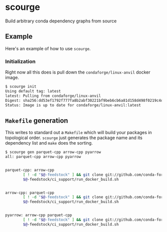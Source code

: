 # scourge

Build arbitrary conda dependency graphs from source


## Example

Here's an example of how to use `scourge`.


### Initialization

Right now all this does is pull down the `condaforge/linux-anvil` docker image.

```sh
$ scourge init
Using default tag: latest
latest: Pulling from condaforge/linux-anvil
Digest: sha256:dd53ef1792f777fa8b2abf30221bf9beb6cb6a81d158d498f0219c4d475696cd
Status: Image is up to date for condaforge/linux-anvil:latest
```

## `Makefile` generation

This writes to standard out a `Makefile` which will build your packages in
topological order. `scourge` just generates the package name and its dependency
list and `make` does the sorting.

```sh
$ scourge gen parquet-cpp arrow-cpp pyarrow
all: parquet-cpp arrow-cpp pyarrow


parquet-cpp: arrow-cpp
        [ ! -d "$@-feedstock" ] && git clone git://github.com/conda-forge/$@-feedstock
        $@-feedstock/ci_support/run_docker_build.sh


arrow-cpp: parquet-cpp
        [ ! -d "$@-feedstock" ] && git clone git://github.com/conda-forge/$@-feedstock
        $@-feedstock/ci_support/run_docker_build.sh


pyarrow: arrow-cpp parquet-cpp
        [ ! -d "$@-feedstock" ] && git clone git://github.com/conda-forge/$@-feedstock
        $@-feedstock/ci_support/run_docker_build.sh
```
